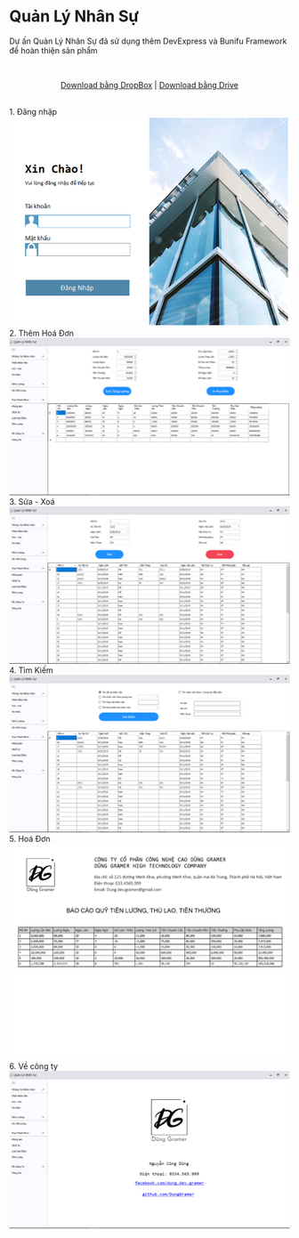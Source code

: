 # Quản Lý Nhân Sự
Dự ấn Quản Lý Nhân Sự đã sử dụng thêm DevExpress và Bunifu Framework để hoàn thiện sản phẩm

<br/><p align="center">
  <a href="https://www.dropbox.com/s/gobzk7hnttjfmfs/Quan%20Ly%20Nhan%20Su.zip?dl=0">Download bằng DropBox</a> | 
  <a href="https://drive.google.com/open?id=1pgYbmRpW9hpYfz47qMmIJW56x8yVL748">Download bằng Drive</a>
</p> <br/>
1. Đăng nhập
<img src="https://raw.githubusercontent.com/DungGramer/QuanLyNhanSu/master/Preview/login.png">
2. Thêm Hoá Đơn
<img src="https://raw.githubusercontent.com/DungGramer/QuanLyNhanSu/master/Preview/inHoaDon.png">
3. Sửa - Xoá
<img src="https://raw.githubusercontent.com/DungGramer/QuanLyNhanSu/master/Preview/Sua%20-%20Xoa.png">
4. Tìm Kiếm
<img src="https://raw.githubusercontent.com/DungGramer/QuanLyNhanSu/master/Preview/timKiem.png">
5. Hoá Đơn
<img src="https://raw.githubusercontent.com/DungGramer/QuanLyNhanSu/master/Preview/hoaDon.png">
6. Về công ty
<img src="https://raw.githubusercontent.com/DungGramer/QuanLyNhanSu/master/Preview/about.png">
